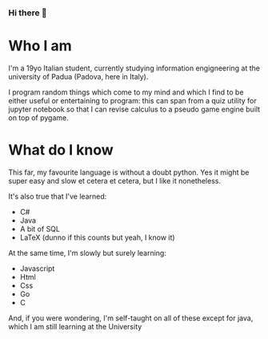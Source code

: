 ### Hi there 👋

# Who I am
I'm a 19yo Italian student, currently studying information engigneering at the university of Padua (Padova, here in Italy).

I program random things which come to my mind and which I find to be either useful or entertaining to program: this can span from a quiz utility for jupyter notebook so that I can revise calculus to a pseudo game engine built on top of pygame.

# What do I know
This far, my favourite language is without a doubt python. Yes it might be super easy and slow et cetera et cetera, but I like it nonetheless.

It's also true that I've learned:
- C#
- Java
- A bit of SQL
- LaTeX (dunno if this counts but yeah, I know it)

At the same time, I'm slowly but surely learning:
- Javascript
- Html
- Css
- Go
- C

And, if you were wondering, I'm self-taught on all of these except for java, which I am still learning at the University

<!--
**FegDotExe/FegDotExe** is a ✨ _special_ ✨ repository because its `README.md` (this file) appears on your GitHub profile.

Here are some ideas to get you started:

- 🔭 I’m currently working on ...
- 🌱 I’m currently learning ...
- 👯 I’m looking to collaborate on ...
- 🤔 I’m looking for help with ...
- 💬 Ask me about ...
- 📫 How to reach me: ...
- 😄 Pronouns: ...
- ⚡ Fun fact: ...
-->
